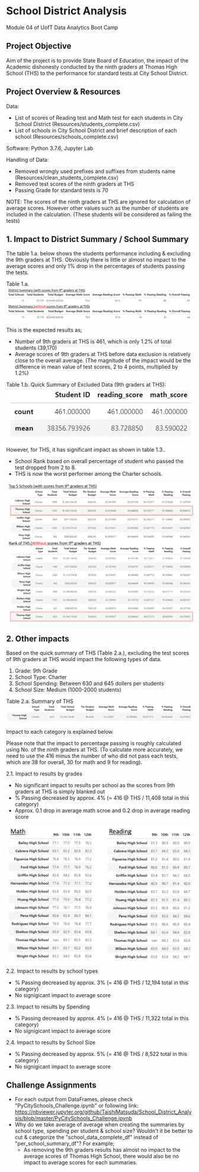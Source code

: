 # School District Analysis
Module 04 of UofT Data Analytics Boot Camp

## Project Objective
Aim of the project is to provide State Board of Education, the impact of the Academic dishonesty conducted by the ninth graders at Thomas High School (THS) to the performance for standard tests at City School District.

## Project Overview & Resources
Data: 
* List of scores of Reading test and Math test for each students in City School District (Resources/students_complete.csv)
* List of schools in City School District and brief description of each school (Resources/schools_complete.csv)

Software: Python 3.7.6, Jupyter Lab

Handling of Data:
* Removed wrongly used prefixes and suffixes from students name (Resources/clean_students_complete.csv)
* Removed test scores of the ninth graders at THS
* Passing Grade for standard tests is 70 
 
NOTE: The scores of the ninth graders at THS are ignored for calculation of average scores. However other values such as the number of students are included in the calculation. (These students will be considered as failing the tests)

## 1. Impact to District Summary / School Summary
The table 1.a. below shows the students performance including & excluding the 9th graders at THS. Obviously there is little or almost no impact to the average scores and only 1% drop in the percentages of students passing the tests.

Table 1.a.
![District Summary](Graphs/01_District_Summary.png)

This is the expected results as;
* Number of 9th graders at THS is 461, which is only 1.2% of total students (39,170)
* Average scores of 9th graders at THS before data exclusion is relatively close to the overall average. (The magnitude of the impact would be the difference in mean value of test scores, 2 to 4 points, multiplied by 1.2%)

Table 1.b. Quick Summary of Excluded Data (9th graders at THS):
![9th graders THS](Graphs/02_9th_graders_THS.png)

However, for THS, it has significant impact as shown in table 1.3..
* School Rank based on overall percentage of student who passed the test dropped from 2 to 8.
* THS is now the worst performer among the Charter schools.

![School Summary](Graphs/03_School_Ranks.png)


## 2. Other impacts
Based on the quick summary of THS (Table 2.a.), excluding the test scores of 9th graders at THS would impact the following types of data.

1. Grade: 9th Grade
2. School Type: Charter
3. School Spending: Between 630 and 645 dollers per students
4. School Size: Medium (1000-2000 students)

Table 2.a. Summary of THS
![THS](Graphs/04_THS.png)

Impact to each category is explained below.

Please note that the impact to percentage passing is roughly calculated using No. of the ninth graders at THS. (To calculate more accurately, we need to use the 416 minus the number of who did not pass each tests, which are 38 for overall, 30 for math and 9 for reading). 

2.1. Impact to results by grades
* No significant impact to results per school as the scores from 9th graders at THS is simply blanked out
* % Passing decreased by approx. 4% (= 416 @ THS / 11,408 total in this category)
* Approx. 0.1 drop in average math scroe and 0.2 drop in average reading score

![By Grade](Graphs/05_ByGrade.png)

2.2. Impact to results by school types
* % Passing decreased by approx. 3% (= 416 @ THS / 12,194 total in this category)
* No signigicant impact to average score 

2.3. Impact to results by Spending
* % Passing decreased by approx. 4% (= 416 @ THS / 11,322 total in this category)
* No signigicant impact to average score 

2.4. Impact to results by School Size
* % Passing decreased by approx. 5% (= 416 @ THS / 8,522 total in this category)
* No signigicant impact to average score

## Challenge Assignments
* For each output from DataFrames, please check "PyCitySchools_Challenge.ipynb" or following link: https://nbviewer.jupyter.org/github/TaishiMatsuda/School_District_Analysis/blob/master/PyCitySchools_Challenge.ipynb
* Why do we take average of average when creating the summaries by school type, spending per student & school size? Wouldn't it be better to cut & categorize the "school_data_complete_df" instead of "per_school_summary_df"? For example;
    * As removing the 9th graders results has almost no impact to the average scores of Thomas High School, there would also be no impact to average scores for each summaries.
